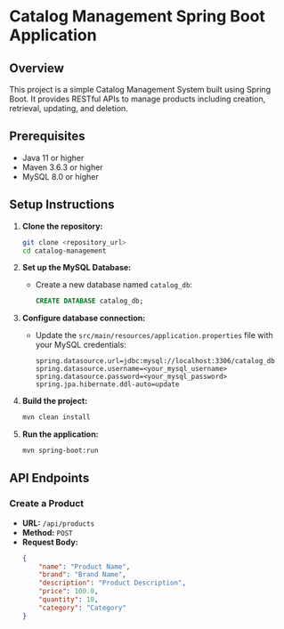 # Catalog Management Spring Boot Application

## Overview
This project is a simple Catalog Management System built using Spring Boot. It provides RESTful APIs to manage products including creation, retrieval, updating, and deletion.

## Prerequisites
- Java 11 or higher
- Maven 3.6.3 or higher
- MySQL 8.0 or higher

## Setup Instructions

1. **Clone the repository:**
    ```bash
    git clone <repository_url>
    cd catalog-management
    ```

2. **Set up the MySQL Database:**
    - Create a new database named `catalog_db`:
      ```sql
      CREATE DATABASE catalog_db;
      ```

3. **Configure database connection:**
    - Update the `src/main/resources/application.properties` file with your MySQL credentials:
      ```properties
      spring.datasource.url=jdbc:mysql://localhost:3306/catalog_db
      spring.datasource.username=<your_mysql_username>
      spring.datasource.password=<your_mysql_password>
      spring.jpa.hibernate.ddl-auto=update
      ```

4. **Build the project:**
    ```bash
    mvn clean install
    ```

5. **Run the application:**
    ```bash
    mvn spring-boot:run
    ```

## API Endpoints

### Create a Product
- **URL:** `/api/products`
- **Method:** `POST`
- **Request Body:**
  ```json
  {
      "name": "Product Name",
      "brand": "Brand Name",
      "description": "Product Description",
      "price": 100.0,
      "quantity": 10,
      "category": "Category"
  }
